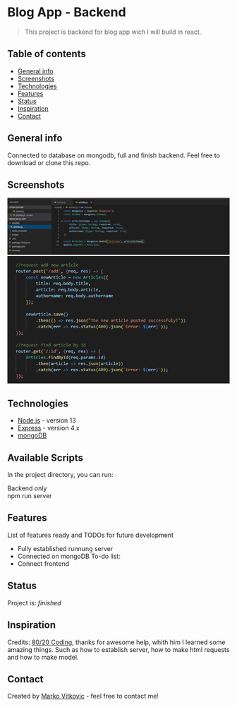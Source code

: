 # Blog App - Backend
> This project is backend for blog app wich I will build in react.

## Table of contents
* [General info](#general-info)
* [Screenshots](#screenshots)
* [Technologies](#technologies)
* [Features](#features)
* [Status](#status)
* [Inspiration](#inspiration)
* [Contact](#contact)

## General info
Connected to database on mongodb, full and finish backend. Feel free to download or clone this repo.

## Screenshots
![](https://github.com/MarkoVitkovic/node.js_express_mongoDB-backend_for_blog_app/blob/master/img1.png)
![](https://github.com/MarkoVitkovic/node.js_express_mongoDB-backend_for_blog_app/blob/master/img2.png)

## Technologies
* [Node.js](https://nodejs.org/en/docs/) - version 13
* [Express](https://expressjs.com/en/api.html) - version 4.x
* [mongoDB](https://www.mongodb.com/cloud/atlas/lp/try2?utm_source=google&utm_campaign=gs_footprint_row_search_brand_atlas_desktop&utm_term=mongodb&utm_medium=cpc_paid_search&utm_ad=e&gclid=EAIaIQobChMIubLRzaa06AIVArDtCh2MgwEKEAAYASAAEgLyjvD_BwE)

## Available Scripts

In the project directory, you can run:

 Backend only<br/>
 npm run server<br/>
 

## Features
List of features ready and TODOs for future development
* Fully established runnung server
* Connected on mongoDB 
To-do list:
* Connect frontend

## Status
Project is: _finished_

## Inspiration
Credits: [80/20 Coding](https://www.youtube.com/user/TechGuyWeb), thanks for awesome help, whith him I learned some amazing things. Such as how to establish server, how to make html requests and how to make model. 

## Contact
Created by [Marko Vitkovic](https://github.com/MarkoVitkovic) - feel free to contact me!
